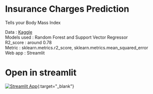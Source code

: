 # Insurance Charges Prediction

Tells your Body Mass Index

Data         : [Kaggle](https://www.kaggle.com/code/sudhirnl7/linear-regression-tutorial/data) <br>
Models used  : Random Forest and Support Vector Regressor<br>
R2_score     : around 0.78 <br>
Metric       : sklearn.metrics.r2_score, sklearn.metrics.mean_squared_error <br>
Web app      : Streamlit <br>

# Open in streamlit
 [![Streamlit App](https://static.streamlit.io/badges/streamlit_badge_black_white.svg)](https://share.streamlit.io/anudeep-k2001/learning/main/BEPEC/Projects/02_Insurace_charges_prediction/app.py){:target="_blank"}
